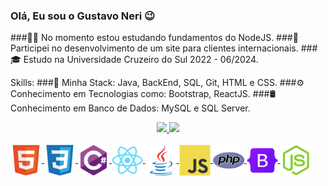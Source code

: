 ### Olá, Eu sou o Gustavo Neri 😉

###👨‍💻 No momento estou estudando fundamentos do NodeJS.
###📘 Participei no desenvolvimento de um site para clientes internacionais.
###🎓 Estudo na Universidade Cruzeiro do Sul 2022 - 06/2024.

Skills:
###🧩 Minha Stack: Java, BackEnd, SQL, Git, HTML e CSS. 
###⚙ Conhecimento em Tecnologias como: Bootstrap, ReactJS.
###🛢 Conhecimento em Banco de Dados: MySQL e SQL Server.

<div align="center">
  <a href="https://github.com/GustavoNer1">
  <img height="180em" src="https://github-readme-stats.vercel.app/api?username=GustavoNer1&show_icons=true&theme=dark&include_all_commits=true&count_private=true"/>
  <img height="180em" src="https://github-readme-stats.vercel.app/api/top-langs/?username=GustavoNer1&layout=compact&langs_count=7&theme=dark"/>
</div>
  
  <div style="display: inline_block"><br>
  <img align="center" alt="Guuh-HTML" height="50" width="50" src="https://raw.githubusercontent.com/devicons/devicon/master/icons/html5/html5-original.svg">
  <img align="center" alt="Guuh-CSS" height="50" width="50" src="https://raw.githubusercontent.com/devicons/devicon/master/icons/css3/css3-original.svg">
  <img align="center" alt="Guuh-Csharp" height="50" width="50" src="https://raw.githubusercontent.com/devicons/devicon/master/icons/csharp/csharp-original.svg">
  <img align="center" alt="Guuh-HTML" height="50" width="50"
src="https://raw.githubusercontent.com/devicons/devicon/master/icons/react/react-original.svg">
    <img align="center" alt="Guuh-HTML" height="50" width="50"
src="https://raw.githubusercontent.com/devicons/devicon/master/icons/java/java-original.svg">
    <img align="center" alt="Guuh-HTML" height="50" width="50"
src="https://raw.githubusercontent.com/devicons/devicon/master/icons/javascript/javascript-original.svg">
    <img align="center" alt="Guuh-HTML" height="50" width="50"
src="https://raw.githubusercontent.com/devicons/devicon/master/icons/php/php-original.svg">
    <img align="center" alt="Guuh-HTML" height="50" width="50"
src="https://raw.githubusercontent.com/devicons/devicon/master/icons/bootstrap/bootstrap-original.svg">
    <img align="center" alt="Guuh-HTML" height="50" width="50"
src="https://raw.githubusercontent.com/devicons/devicon/master/icons/nodejs/nodejs-original.svg">
</div>

  
 
  
  
